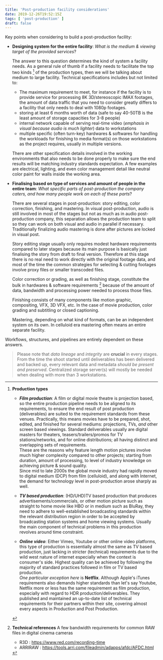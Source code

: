 ```yaml
---
title: 'Post-production facility considerations'
date: 2019-12-26T19:52:15Z
tags: [ 'post-production' ]
draft: false
---
```


Key points when considering to build a post-production facility:

- **Designing system for the entire facility**: _What is the medium & viewing target of the provided services_?

    The answer to this question determines the kind of system a facility needs.
    As a general rule of thumb if a facility needs to facilitate the top two kinds [^note] of the production types, then we will be talking about medium to large facility. Technical specifications includes but not limited to:
    - The maximum requirement to meet, for instance if the facility is to provide service for processing 8K 3D/stereoscopic IMAX footages, the amount of data traffic that you need to consider greatly differs to a facility that only needs to deal with 1080p footages.
    - storing at least 6 months worth of data (safe to say 40-50TB is the least amount of storage capacities for 3-8 people)
    - internal network capable of serving real-time video (_emphasis in visual because audio is much lighter_) data to workstations
    - multiple specific (often turn-key) hardwares & softwares for handling the workloads for finishing to media format(s) on those workstations as the project requires, usually in multiple versions.

    There are other specification details involved in the working environments that also needs to be done properly to make sure the end results will be matching industry standards expectation.
    A few examples are electrical, lighting, and even color management detail like neutral color paint for walls inside the working area.

- **Finalising based on type of services and amount of people in the entire team**: _What specific parts of post-production the company caters, and how many people work on each of these parts_?

    There are several stages in post-production: story editing, color correction, finishing, and mastering. In visual post-production, audio is still involved in most of the stages but not as much as in audio post-production company, this separation allows the production team to split so they can work on both visual and audio in parallel if necessary. Traditionally finalizing audio mastering is done after pictures are locked in visual post.    
    
    Story editing stage usually only requires modest hardware requirements compared to later stages because its main purpose is basically just finalising the story from draft to final version. Therefore at this stage there is no real need to work directly with the original footage data, and most of the time the common strategies for selecting & cutting footages involve proxy files or smaller transcoded files.    
    
    Color correction or grading, as well as finishing stage, constitute the bulk in hardwares & software requirements [^bandwidth] because of the amount of data, bandwidth and processing power needed to process those files.    
    
    Finishing consists of many components like motion graphic, compositing, VFX, 3D VFX, etc. In the case of movie production, color grading and subtitling or closed captioning.        
    
    Mastering, depending on what kind of formats, can be an independent system on its own. In celluloid era mastering often means an entire separate facility.

Workflows, structures, and pipelines are entirely dependent on these answers.

> Please note that _data lineage_ and _integrity_ are **crucial** in every stages. From the time the shoot started until deliverables has been delivered and backed up, every relevant data and metadata _should be present and preserved_. Centralized storage server(s) will mostly be needed when dealing with more than 3 workstations.



[^note]: **Production types**

    - **_Film production_**: A film or digital movie theatre is projection based, so the entire production pipeline needs to be aligned to its requirements, to ensure the end result of post production (deliverables) are suited to the requirement standards from these venues. Practically, this means movies have to be prepared, shot, edited, and finished for several mediums: projections, TVs, _and_ other screen based viewings. Standard deliverables usually are digital masters for theaters, teasers/trailers/promos for TV stations/networks, and for online distributions; all having distinct and overlapping sets of requirements.    
    These are the reasons why feature length motion pictures involve much higher complexity compared to other projects; starting from duration, amount of processing, to level of industry knowledge on achieving picture & sound quality.    
    Since mid to late 2000s the global movie industry had rapidly moved to digital medium (DCP) from film (celluloid), and along with Internet, the demand for technology level in post-production arose sharply as well.

    - **_TV based production_**: (HD/UHD)TV based production that produces advertisements/commercials, or other motion picture such as straight to home movie like HBO or in medium such as BluRay, they need to adhere to well-established broadcasting standards within the relevant distribution region in order to be accepted by broadcasting station systems and home viewing systems. Usually the main component of technical problems in this production revolves around time constraint.

    - **_Online video_**: Either Vimeo, Youtube or other online video platforms, this type of production is essentially almost the same as TV based production, just lacking in stricter (technical) requirements due to the wild west nature of internet especially when the context is consumer's side. Highest quality can be achieved by following the majority of standard practices followed in film or TV based production.    
    _One particular exception here_ is **Netflix**. Although Apple's iTunes requirements also demands higher standards than let's say Youtube, Netflix more or less has the same requirement as film production, especially with regard to HDR production/deliverables. They published and maintained an up-to-date list of technical requirements for their partners within their site, covering almost every aspects in Production and Post Production.


[^bandwidth]: **Technical references**
    A few bandwidth requirements for common RAW files in digital cinema cameras
    * R3D : https://www.red.com/recording-time
    * ARRIRAW : https://tools.arri.com/fileadmin/adapps/afdc/AFDC.html
